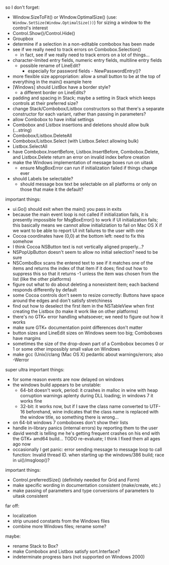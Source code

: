 so I don't forget:
- Window.SizeToFit() or WIndow.OptimalSize() (use: `Window.SetSize(Window.OptimalSize())`) for sizing a window to the control's interest
- Control.Show()/Control.Hide()
- Groupbox
- determine if a selection in a non-editable combobox has been made
- see if we really need to track errors on Combobox.Selection()
	- in fact, see if we really need to track errors on a lot of things...
- character-limited entry fields, numeric entry fields, multiline entry fields
	- possible rename of LineEdit?
		- especially for password fields - NewPasswordEntry()?
- more flexible size appropriation: allow a small button to be at the top of everything in the main() example here
- [Windows] should ListBox have a border style?
	- a different border on LineEdits?
- padding and spacing in Stack; maybe a setting in Stack which keeps controls at their preferred size?
- change Stack/Combobox/Listbox constructors so that there's a separate constructor for each variant, rather than passing in parameters?
- allow Combobox to have initial settings
- Combobox and Listbox insertions and deletions should allow bulk (...string)
- Combobox/Listbox.DeleteAll
- Combobox/Listbox.Select (with Listbox.Select allowing bulk)
- Listbox.SelectAll
- have Combobox.InsertBefore, Listbox.InsertBefore, Combobox.Delete, and Listbox.Delete return an error on invalid index before creation
- make the Windows implementation of message boxes run on uitask
	- ensure MsgBoxError can run if initialization failed if things change ever
- should Labels be selectable?
	- should message box text be selectable on all platforms or only on those that make it the default?

important things:
- ui.Go() should exit when the main() you pass in exits
- because the main event loop is not called if initialization fails, it is presently impossible for MsgBoxError() to work if UI initialization fails; this basically means we cannot allow initializiation to fail on Mac OS X if we want to be able to report UI init failures to the user with one
- Cocoa coordinates have (0,0) at the bottom left: need to fix this somehow
- I think Cocoa NSButton text is not vertically aligned properly...?
- NSPopUpButton doesn't seem to allow no initial selection? need to be sure
- NSComboBox scans the entered text to see if it matches one of the items and returns the index of that item if it does; find out how to suppress this so that it returns -1 unless the item was chosen from the list (like the other platforms)
- figure out what to do about deleting a nonexistent item; each backend responds differently by default
- some Cocoa controls don't seem to resize correctly: Buttons have space around the edges and don't satisfy stretchiness
- find out how to deselect the first item in the NSTableView when first creating the Listbox (to make it work like on other platforms)
- there's no GTK+ error handling whatsoever; we need to figure out how it works
- make sure GTK+ documentation point differences don't matter
- button sizes and LineEdit sizes on Windows seem too big; Comboboxes have margins
- sometimes the size of the drop-down part of a Combobox becomes 0 or 1 or some other impossibly small value on Windows
- make gcc (Unix)/clang (Mac OS X) pedantic about warnings/errors; also -Werror

super ultra important things:
- for some reason events are now delayed on windows
- the windows build appears to be unstable:
	- 64-bit doesn't work, period: it crashes in malloc in wine with heap corruption warnings aplenty during DLL loading; in windows 7 it works fine
	- 32-bit: it works now, but if I save the class name converted to UTF-16 beforehand, wine indicates that the class name is replaced with the window title, so something there is wrong...
- on 64-bit windows 7 comboboxes don't show their lists
- handle in-library panics (internal errors) by reporting them to the user
- david wendt is telling me he's getting frequent crashes on his end with the GTK+ amd64 build...
	TODO re-evaluate; I think I fixed them all ages ago now
- occasionally I get
		panic: error sending message to message loop to call function: Invalid thread ID.
	when starting up the windows/386 build; race in ui()/msgloop()?

important things:
- Control.preferredSize() (definitely needed for Grid and Form)
- make specific wording in documentation consistent (make/create, etc.)
- make passing of parameters and type conversions of parameters to uitask consistent

far off:
- localization
- strip unused constants from the Windows files
- combine more Windows files; rename some?

maybe:
- rename Stack to Box?
- make Combobox and Listbox satisfy sort.Interface?
- indeterminate progress bars (not supported on Windows 2000)
